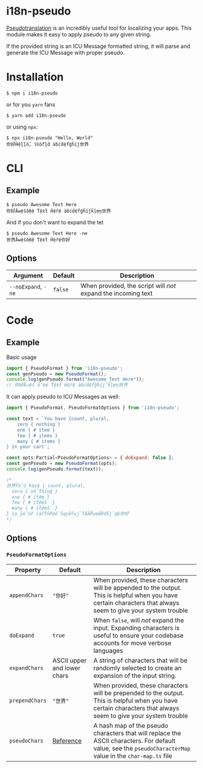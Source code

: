 # i18n-pseudo

[Pseudotranslation](https://en.wikipedia.org/wiki/Pseudotranslation) is an incredibly useful tool for localizing your apps. This module makes it easy to apply pseudo to any given string.

If the provided string is an ICU Message formatted string, it will parse and generate the ICU Message with proper pseudo.

# Installation

```shell
$ npm i i18n-pseudo
```

or for you `yarn` fans

```shell
$ yarn add i18n-pseudo
```

or using `npx`:
```
$ npx i18n-pseudo "Hello, World"
你好Ĥệḻḻỗ, 𝕎ỗřḻḋ àḃċḋệḟĝȟíǰ世界
```

# CLI

## Example

```shell
$ pseudo Awesome Text Here
你好Ã𝚠ệṧỗṃệ Ťệẍẗ Ĥệřệ àḃċḋệḟĝȟíǰǩḻṃņ世界
```

And if you don't want to expand the tet

```shell
$ pseudo Awesome Text Here -ne
世界Ã𝚠ệṧỗṃệ Ťệẍẗ Ĥệřệ你好
```

## Options

| Argument            | Default | Description |
| ------------------- | ------- | ----------- |
| `--noExpand`, `-ne` | `false` | When provided, the script will _not_ expand the incoming text |

# Code

## Example

Basic usage

```javascript
import { PseudoFormat } from 'i18n-pseudo';
const genPseudo = new PseudoFormat();
console.log(genPseudo.format("Awesome Text Here"));
// 你好Ã𝚠ệṧỗṃệ Ťệẍẗ Ĥệřệ àḃċḋệḟĝȟíǰǩḻṃņ世界
```

It can apply pseudo to ICU Messages as well:

```javascript
import { PseudoFormat, PseudoFormatOptions } from 'i18n-pseudo';

const text = `You have {count, plural,
    zero { nothing }
    one { # item }
    few { # items }
    many { # items }
} in your cart`;

const opts:Partial<PseudoFormatOptions> = { doExpand: false };
const genPseudo = new PseudoFormat(opts);
console.log(genPseudo.format(text));

/*
世界Ỹỗű ȟàṿệ { count, plural,
  zero { ņỗẗȟíņĝ }
  one { # íẗệṃ }
  few { # íẗệṃṧ }
  many { # íẗệṃṧ }
} íņ ẙỗűř ċàřẗȟṔṃỗŚqņṼřṿǰẗÃÃȐṿṃÃȐḋŚǰqḃ你好
*/
```

## Options

### `PseudoFormatOptions`

| Property      | Default | Description |
| ------------- | ------- | ----------- |
| `appendChars` | `"你好"` | When provided, these characters will be appended to the output. This is helpful when you have certain characters that always seem to give your system trouble
| `doExpand`    | `true`  | When `false`, will _not_ expand the input. Expanding characters is useful to ensure your codebase accounts for move verbose languages
| `expandChars`    | ASCII upper and lower chars  | A string of characters that will be randomly selected to create an expansion of the input string.
| `prependChars` | `"世界"` | When provided, these characters will be prepended to the output. This is helpful when you have certain characters that always seem to give your system trouble
| `pseudoChars` | [Reference](https://github.com/AaronPresley/i18n-pseudo-js/blob/master/src/char-map.ts) | A hash map of the pseudo characters that will replace the ASCII characters. For default value, see the `pseudoCharacterMap` value in the `char-map.ts` file